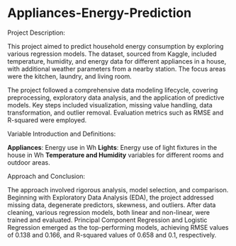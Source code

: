 # Appliances-Energy-Prediction

Project Description:

This project aimed to predict household energy consumption by exploring various regression models. The dataset, sourced from Kaggle, included temperature, humidity, and energy data for different appliances in a house, with additional weather parameters from a nearby station. The focus areas were the kitchen, laundry, and living room.

The project followed a comprehensive data modeling lifecycle, covering preprocessing, exploratory data analysis, and the application of predictive models. Key steps included visualization, missing value handling, data transformation, and outlier removal. Evaluation metrics such as RMSE and R-squared were employed.

Variable Introduction and Definitions:

**Appliances**: Energy use in Wh
**Lights**: Energy use of light fixtures in the house in Wh
**Temperature and Humidity** variables for different rooms and outdoor areas.

Approach and Conclusion:

The approach involved rigorous analysis, model selection, and comparison. Beginning with Exploratory Data Analysis (EDA), the project addressed missing data, degenerate predictors, skewness, and outliers. After data cleaning, various regression models, both linear and non-linear, were trained and evaluated. Principal Component Regression and Logistic Regression emerged as the top-performing models, achieving RMSE values of 0.138 and 0.166, and R-squared values of 0.658 and 0.1, respectively. 

